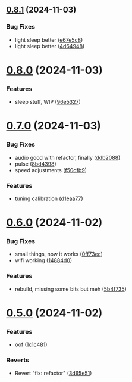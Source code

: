 ## [0.8.1](https://github.com/olipayne/Arduino-Morse-Radio/compare/v0.8.0...v0.8.1) (2024-11-03)


### Bug Fixes

* light sleep better ([e67e5c8](https://github.com/olipayne/Arduino-Morse-Radio/commit/e67e5c81b42be566ca25e55a2caaf548d130b6b7))
* light sleep better ([4d64948](https://github.com/olipayne/Arduino-Morse-Radio/commit/4d64948790a681ce33c25ccf243e5e269dad73da))



# [0.8.0](https://github.com/olipayne/Arduino-Morse-Radio/compare/v0.7.0...v0.8.0) (2024-11-03)


### Features

* sleep stuff, WIP ([96e5327](https://github.com/olipayne/Arduino-Morse-Radio/commit/96e53274d75646367840b254ed3317aad9db97dd))



# [0.7.0](https://github.com/olipayne/Arduino-Morse-Radio/compare/v0.6.0...v0.7.0) (2024-11-03)


### Bug Fixes

* audio good with refactor, finally ([ddb2088](https://github.com/olipayne/Arduino-Morse-Radio/commit/ddb2088841e086022d4ac71bf7eb1c6c198be740))
* pulse ([8bd4398](https://github.com/olipayne/Arduino-Morse-Radio/commit/8bd4398b2516103cf23294b75ef5f0389c6d8a1b))
* speed adjustments ([f50dfb9](https://github.com/olipayne/Arduino-Morse-Radio/commit/f50dfb96fb2c1f33541d903635be7eb4705e2952))


### Features

* tuning calibration ([d1eaa77](https://github.com/olipayne/Arduino-Morse-Radio/commit/d1eaa7707db71b6f95415ee21d621dd499077aad))



# [0.6.0](https://github.com/olipayne/Arduino-Morse-Radio/compare/v0.5.0...v0.6.0) (2024-11-02)


### Bug Fixes

* small things, now it works ([0ff73ec](https://github.com/olipayne/Arduino-Morse-Radio/commit/0ff73ec9d60c43a2b08acb7816a5be48725f1330))
* wifi working ([14884d0](https://github.com/olipayne/Arduino-Morse-Radio/commit/14884d0ba9e17044c943dbfaccf4e0ce2cba7527))


### Features

* rebuild, missing some bits but meh ([5b4f735](https://github.com/olipayne/Arduino-Morse-Radio/commit/5b4f73595340c32a001d3dd4f206e269e03704a0))



# [0.5.0](https://github.com/olipayne/Arduino-Morse-Radio/compare/v0.4.7...v0.5.0) (2024-11-02)


### Features

* oof ([1c1c481](https://github.com/olipayne/Arduino-Morse-Radio/commit/1c1c48110963d06fc78ff2717ea18171bc84335e))


### Reverts

* Revert "fix: refactor" ([3d65e51](https://github.com/olipayne/Arduino-Morse-Radio/commit/3d65e513580605bfbe9b156ef50b336015cb2b56))



